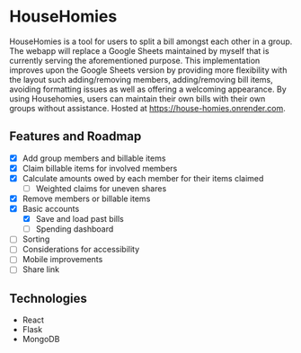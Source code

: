 # HouseHomies
HouseHomies is a tool for users to split a bill amongst each other in a group. The webapp will replace a Google Sheets maintained by myself that is currently serving the aforementioned purpose. This implementation improves upon the Google Sheets version by providing more flexibility with the layout such adding/removing members, adding/removing bill items, avoiding formatting issues as well as offering a welcoming appearance. By using Househomies, users can maintain their own bills with their own groups without assistance.
Hosted at https://house-homies.onrender.com. 

## Features and Roadmap
- [x] Add group members and billable items
- [x] Claim billable items for involved members
- [x] Calculate amounts owed by each member for their items claimed
    - [ ] Weighted claims for uneven shares
- [x] Remove members or billable items
- [x] Basic accounts
    - [x] Save and load past bills
    - [ ] Spending dashboard
- [ ] Sorting
- [ ] Considerations for accessibility
- [ ] Mobile improvements
- [ ] Share link

## Technologies
* React
* Flask
* MongoDB